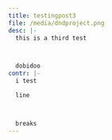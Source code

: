 ```yaml
---
title: testingpost3
file: /media/dndproject.png
desc: |-
  this is a third test



  dobidoo
contr: |-
  i test

  line



  breaks
---
```

